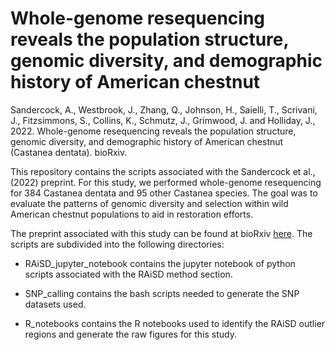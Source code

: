 # Whole-genome resequencing reveals the population structure, genomic diversity, and demographic history of American chestnut

Sandercock, A., Westbrook, J., Zhang, Q., Johnson, H., Saielli, T., Scrivani, J., Fitzsimmons, S., Collins, K., Schmutz, J., Grimwood, J. and Holliday, J., 2022. Whole-genome resequencing reveals the population structure, genomic diversity, and demographic history of American chestnut (Castanea dentata). bioRxiv.

This repository contains the scripts associated with the Sandercock et al., (2022) preprint. For this study, we performed whole-genome resequencing for 384 Castanea dentata and 95 other Castanea species. The goal was to evaluate the patterns of genomic diversity and selection within wild American chestnut populations to aid in restoration efforts.

The preprint associated with this study can be found at bioRxiv [here](https://www.biorxiv.org/content/10.1101/2022.02.11.480151v1). The scripts are subdivided into the following directories:

- RAiSD_jupyter_notebook contains the jupyter notebook of python scripts associated with the RAiSD method section.

- SNP_calling contains the bash scripts needed to generate the SNP datasets used.

- R_notebooks contains the R notebooks used to identify the RAiSD outlier regions and generate the raw figures for this study.

